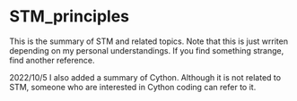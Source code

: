 # STM_principles
This is the summary of STM and related topics.
Note that this is just wrriten depending on my personal understandings.
If you find something strange, find another reference.

2022/10/5
I also added a summary of Cython. 
Although it is not related to STM, someone who are interested in Cython coding can refer to it.